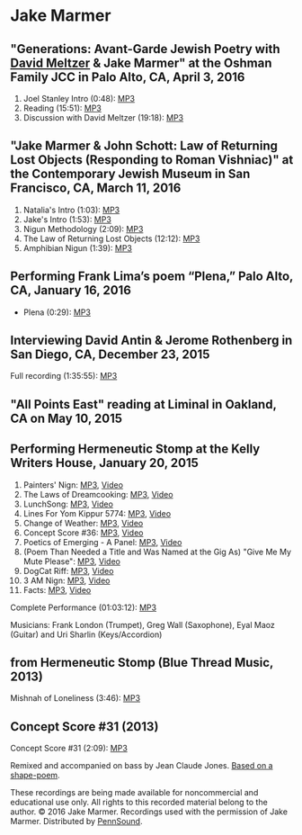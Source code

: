 Jake Marmer
===========

"Generations: Avant-Garde Jewish Poetry with [David Meltzer](Meltzer.php) & Jake Marmer" at the Oshman Family JCC in Palo Alto, CA, April 3, 2016
-------------------------------------------------------------------------------------------------------------------------------------------------

1.  Joel Stanley Intro (0:48): [MP3](https://media.sas.upenn.edu/pennsound/authors/Marmer/4-3-16/Marmer-Jake_and_David-Meltzer_Oshman-Family-JCC_Intro_Palo-Alto_04-03-2016.mp3)
2.  Reading (15:51): [MP3](https://media.sas.upenn.edu/pennsound/authors/Marmer/4-3-16/Marmer-Jake_Oshman-Family-JCC_Reading_Palo-Alto_04-03-2016.mp3)
3.  Discussion with David Meltzer (19:18): [MP3](https://media.sas.upenn.edu/pennsound/authors/Marmer/4-3-16/Marmer-Jake_and_David-Meltzer_Oshman-Family-JCC_Discussion_Palo-Alto_04-03-2016.mp3)

"Jake Marmer & John Schott: Law of Returning Lost Objects (Responding to Roman Vishniac)" at the Contemporary Jewish Museum in San Francisco, CA, March 11, 2016
----------------------------------------------------------------------------------------------------------------------------------------------------------------

1.  Natalia's Intro (1:03): [MP3](https://media.sas.upenn.edu/pennsound/authors/Marmer/3-11-16/Marmer-Jake_and_John-Schott_CJM_Intro_San-Francisco_03-11-16.mp3)
2.  Jake's Intro (1:53): [MP3](https://media.sas.upenn.edu/pennsound/authors/Marmer/3-11-16/Marmer-Jake_and_John-Schott_CJM_Intro_Jake_San-Francisco_03-11-16.mp3)
3.  Nigun Methodology (2:09): [MP3](https://media.sas.upenn.edu/pennsound/authors/Marmer/3-11-16/Marmer-Jake_and_John-Schott_CJM_Nigun-Methodology_San-Francisco_03-11-16.mp3)
4.  The Law of Returning Lost Objects (12:12): [MP3](https://media.sas.upenn.edu/pennsound/authors/Marmer/3-11-16/Marmer-Jake_and_John-Schott_CJM_Law-of-Returning-Lost-Objects_San-Francisco_03-11-16.mp3)
5.  Amphibian Nigun (1:39): [MP3](https://media.sas.upenn.edu/pennsound/authors/Marmer/3-11-16/Marmer-Jake_and_John-Schott_CJM_Amphibian-Nigun_San-Francisco_03-11-16.mp3)

Performing Frank Lima’s poem “Plena,” Palo Alto, CA, January 16, 2016
---------------------------------------------------------------------

-   Plena (0:29): [MP3](https://media.sas.upenn.edu/pennsound/authors/Marmer/Jake-Marmer_reads-Frank-Limas-Plena.mp3)

Interviewing David Antin & Jerome Rothenberg in San Diego, CA, December 23, 2015
--------------------------------------------------------------------------------

Full recording (1:35:55):
[MP3](https://media.sas.upenn.edu/pennsound/authors/Marmer/Marmer-Jake_interviews-Rothenberg-Antin-23Dec2015_San-Diego.MP3)

"All Points East" reading at Liminal in Oakland, CA on May 10, 2015
-------------------------------------------------------------------

Performing Hermeneutic Stomp at the Kelly Writers House, January 20, 2015
-------------------------------------------------------------------------

1.  Painters' Nign: [MP3](https://media.sas.upenn.edu/pennsound/authors/Marmer/Marmer-Jake_Hermeneutical-Stomp_Painters-Nign_KWH-UPenn_1-20-15.mp3), [Video](https://media.sas.upenn.edu/file/186325)
2.  The Laws of Dreamcooking: [MP3](https://media.sas.upenn.edu/pennsound/authors/Marmer/Marmer-Jake_Hermeneutical-Stomp_The-Laws-of-Dreamcooking_KWH-UPenn_1-20-15.mp3), [Video](https://media.sas.upenn.edu/file/186322)
3.  LunchSong: [MP3](https://media.sas.upenn.edu/pennsound/authors/Marmer/Marmer-Jake_Hermeneutical-Stomp_LunchSong_KWH-UPenn_1-20-15.mp3), [Video](https://media.sas.upenn.edu/file/186324)
4.  Lines For Yom Kippur 5774: [MP3](https://media.sas.upenn.edu/pennsound/authors/Marmer/Marmer-Jake_Hermeneutical-Stomp_Lines-for-Yom-Kippur-5774_KWH-UPenn_1-20-15.mp3), [Video](https://media.sas.upenn.edu/file/186323)
5.  Change of Weather: [MP3](https://media.sas.upenn.edu/pennsound/authors/Marmer/Marmer-Jake_Hermeneutical-Stomp_Change-of-Weather_KWH-UPenn_1-20-15.mp3), [Video](https://media.sas.upenn.edu/file/186317)
6.  Concept Score \#36: [MP3](https://media.sas.upenn.edu/pennsound/authors/Marmer/Marmer-Jake_Hermeneutical-Stomp_Concept-Score-36_KWH-UPenn_1-20-15.mp3), [Video](https://media.sas.upenn.edu/file/186447)
7.  Poetics of Emerging - A Panel: [MP3](https://media.sas.upenn.edu/pennsound/authors/Marmer/Marmer-Jake_Hermeneutical-Stomp_Poetics-of-Emerging_KWH-UPenn_1-20-15.mp3), [Video](https://media.sas.upenn.edu/file/186449)
8.  (Poem Than Needed a Title and Was Named at the Gig As) "Give Me My Mute Please": [MP3](https://media.sas.upenn.edu/pennsound/authors/Marmer/Marmer-Jake_Hermeneutical-Stomp_Give-Me-My-Mute-Please_KWH-UPenn_1-20-15.mp3), [Video](https://media.sas.upenn.edu/file/186450)
9.  DogCat Riff: [MP3](https://media.sas.upenn.edu/pennsound/authors/Marmer/Marmer-Jake_Hermeneutical-Stomp_DogCat-Riff_KWH-UPenn_1-20-15.mp3), [Video](https://media.sas.upenn.edu/file/186319)
10. 3 AM Nign: [MP3](https://media.sas.upenn.edu/pennsound/authors/Marmer/Marmer-Jake_Hermeneutical-Stomp_3-AM-Nign_KWH-UPenn_1-20-15.mp3), [Video](https://media.sas.upenn.edu/file/186316)
11. Facts: [MP3](https://media.sas.upenn.edu/pennsound/authors/Marmer/Marmer-Jake_Hermeneutical-Stomp_Facts_KWH-UPenn_1-20-15.mp3), [Video](https://media.sas.upenn.edu/file/186320)

Complete Performance (01:03:12): [MP3](https://media.sas.upenn.edu/pennsound/authors/Marmer/Marmer-Jake_Hermeneutic-Stomp-Complete-Performance_KWH-UPenn_1-20-15.mp3)

Musicians: Frank London (Trumpet), Greg Wall (Saxophone), Eyal Maoz (Guitar) and Uri Sharlin (Keys/Accordion)

from Hermeneutic Stomp (Blue Thread Music, 2013)
------------------------------------------------

Mishnah of Loneliness (3:46): [MP3](https://media.sas.upenn.edu/pennsound/authors/Marmer/7-Mishnah-of-Loneliness.mp3)

Concept Score \#31 (2013)
-------------------------

Concept Score \#31 (2:09): [MP3](https://media.sas.upenn.edu/pennsound/authors/Marmer/JC_JM_conceptscore31-Sept2013.mp3)

Remixed and accompanied on bass by Jean Claude Jones. [Based on a shape-poem](http://jacket2.org/commentary/jake-marmers-improvised-poetry).

  
  

These recordings are being made available for noncommercial and educational use only. All rights to this recorded material
belong to the author. © 2016 Jake Marmer. Recordings used with the permission of Jake Marmer. Distributed by [PennSound](http://www.writing.upenn.edu/pennsound/index.html).
